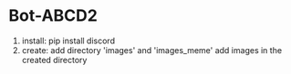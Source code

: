 # Bot-ABCD2
1. install:
   pip install discord
2. create:
   add directory 'images' and 'images_meme'
   add images in the created directory
